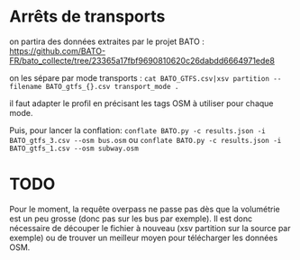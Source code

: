 # Arrêts de transports

on partira des données extraites par le projet BATO : https://github.com/BATO-FR/bato_collecte/tree/23365a17fbf9690810620c26dabdd6664971ede8

on les sépare par mode transports :
`cat BATO_GTFS.csv|xsv partition --filename BATO_gtfs_{}.csv transport_mode .`

il faut adapter le profil en précisant les tags OSM à utiliser pour chaque mode.

Puis, pour lancer la conflation: `conflate BATO.py -c results.json -i BATO_gtfs_3.csv --osm bus.osm` ou `conflate BATO.py -c results.json -i BATO_gtfs_1.csv --osm subway.osm`

# TODO
Pour le moment, la requête overpass ne passe pas dès que la volumétrie est un peu grosse (donc pas sur les bus par exemple).
Il est donc nécessaire de découper le fichier à nouveau (xsv partition sur la source par exemple) ou de trouver un meilleur moyen pour télécharger les données OSM.
